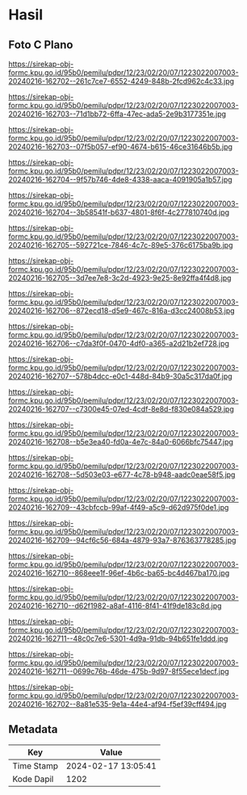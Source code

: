 # Hasil

## Foto C Plano

https://sirekap-obj-formc.kpu.go.id/95b0/pemilu/pdpr/12/23/02/20/07/1223022007003-20240216-162702--261c7ce7-6552-4249-848b-2fcd962c4c33.jpg

https://sirekap-obj-formc.kpu.go.id/95b0/pemilu/pdpr/12/23/02/20/07/1223022007003-20240216-162703--71d1bb72-6ffa-47ec-ada5-2e9b3177351e.jpg

https://sirekap-obj-formc.kpu.go.id/95b0/pemilu/pdpr/12/23/02/20/07/1223022007003-20240216-162703--07f5b057-ef90-4674-b615-46ce31646b5b.jpg

https://sirekap-obj-formc.kpu.go.id/95b0/pemilu/pdpr/12/23/02/20/07/1223022007003-20240216-162704--9f57b746-4de8-4338-aaca-4091905a1b57.jpg

https://sirekap-obj-formc.kpu.go.id/95b0/pemilu/pdpr/12/23/02/20/07/1223022007003-20240216-162704--3b58541f-b637-4801-8f6f-4c277810740d.jpg

https://sirekap-obj-formc.kpu.go.id/95b0/pemilu/pdpr/12/23/02/20/07/1223022007003-20240216-162705--592721ce-7846-4c7c-89e5-376c6175ba9b.jpg

https://sirekap-obj-formc.kpu.go.id/95b0/pemilu/pdpr/12/23/02/20/07/1223022007003-20240216-162705--3d7ee7e8-3c2d-4923-9e25-8e92ffa4f4d8.jpg

https://sirekap-obj-formc.kpu.go.id/95b0/pemilu/pdpr/12/23/02/20/07/1223022007003-20240216-162706--872ecd18-d5e9-467c-816a-d3cc24008b53.jpg

https://sirekap-obj-formc.kpu.go.id/95b0/pemilu/pdpr/12/23/02/20/07/1223022007003-20240216-162706--c7da3f0f-0470-4df0-a365-a2d21b2ef728.jpg

https://sirekap-obj-formc.kpu.go.id/95b0/pemilu/pdpr/12/23/02/20/07/1223022007003-20240216-162707--578b4dcc-e0c1-448d-84b9-30a5c317da0f.jpg

https://sirekap-obj-formc.kpu.go.id/95b0/pemilu/pdpr/12/23/02/20/07/1223022007003-20240216-162707--c7300e45-07ed-4cdf-8e8d-f830e084a529.jpg

https://sirekap-obj-formc.kpu.go.id/95b0/pemilu/pdpr/12/23/02/20/07/1223022007003-20240216-162708--b5e3ea40-fd0a-4e7c-84a0-6066bfc75447.jpg

https://sirekap-obj-formc.kpu.go.id/95b0/pemilu/pdpr/12/23/02/20/07/1223022007003-20240216-162708--5d503e03-e677-4c78-b948-aadc0eae58f5.jpg

https://sirekap-obj-formc.kpu.go.id/95b0/pemilu/pdpr/12/23/02/20/07/1223022007003-20240216-162709--43cbfccb-99af-4f49-a5c9-d62d975f0de1.jpg

https://sirekap-obj-formc.kpu.go.id/95b0/pemilu/pdpr/12/23/02/20/07/1223022007003-20240216-162709--94cf6c56-684a-4879-93a7-876363778285.jpg

https://sirekap-obj-formc.kpu.go.id/95b0/pemilu/pdpr/12/23/02/20/07/1223022007003-20240216-162710--868eee1f-96ef-4b6c-ba65-bc4d467ba170.jpg

https://sirekap-obj-formc.kpu.go.id/95b0/pemilu/pdpr/12/23/02/20/07/1223022007003-20240216-162710--d62f1982-a8af-4116-8f41-41f9de183c8d.jpg

https://sirekap-obj-formc.kpu.go.id/95b0/pemilu/pdpr/12/23/02/20/07/1223022007003-20240216-162711--48c0c7e6-5301-4d9a-91db-94b651fe1ddd.jpg

https://sirekap-obj-formc.kpu.go.id/95b0/pemilu/pdpr/12/23/02/20/07/1223022007003-20240216-162711--0699c76b-46de-475b-9d97-8f55ece1decf.jpg

https://sirekap-obj-formc.kpu.go.id/95b0/pemilu/pdpr/12/23/02/20/07/1223022007003-20240216-162702--8a81e535-9e1a-44e4-af94-f5ef39cff494.jpg


## Metadata

| Key        | Value               |
| ---------- | ------------------- |
| Time Stamp | 2024-02-17 13:05:41 |
| Kode Dapil | 1202                |



